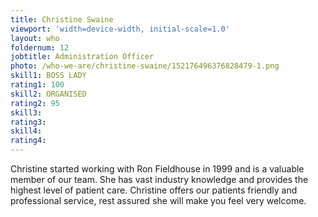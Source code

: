 ```yaml
---
title: Christine Swaine
viewport: 'width=device-width, initial-scale=1.0'
layout: who
foldernum: 12
jobtitle: Administration Officer
photo: /who-we-are/christine-swaine/152176496376828479-1.png
skill1: BOSS LADY
rating1: 100
skill2: ORGANISED
rating2: 95
skill3: 
rating3: 
skill4: 
rating4: 
---
```


Christine started working with Ron Fieldhouse in 1999 and is a valuable member of our team. She has vast industry knowledge and provides the highest level of patient care. Christine offers our patients friendly and professional service, rest assured she will make you feel very welcome.
